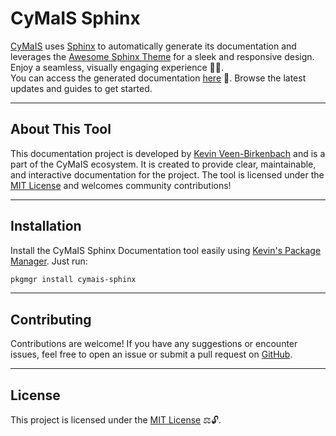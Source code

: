 # CyMaIS Sphinx

[CyMaIS](https://cymais.cloud/) uses [Sphinx](https://www.sphinx-doc.org/) to automatically generate its documentation and leverages the [Awesome Sphinx Theme](https://sphinxawesome.xyz/) for a sleek and responsive design. Enjoy a seamless, visually engaging experience 🚀✨.  
You can access the generated documentation [here](https://docs.cymais.cloud/) 🔗. Browse the latest updates and guides to get started.

---

## About This Tool

This documentation project is developed by [Kevin Veen-Birkenbach](https://www.veen.world/) and is a part of the CyMaIS ecosystem. It is created to provide clear, maintainable, and interactive documentation for the project. The tool is licensed under the [MIT License](https://opensource.org/licenses/MIT) and welcomes community contributions!

---

## Installation

Install the CyMaIS Sphinx Documentation tool easily using [Kevin's Package Manager](https://github.com/kevinveenbirkenbach/package-manager). Just run:

```bash
pkgmgr install cymais-sphinx
```

---

## Contributing

Contributions are welcome! If you have any suggestions or encounter issues, feel free to open an issue or submit a pull request on [GitHub](https://github.com/kevinveenbirkenbach/cymais-sphinx).

---

## License

This project is licensed under the [MIT License](https://opensource.org/licenses/MIT) ⚖️🔓.